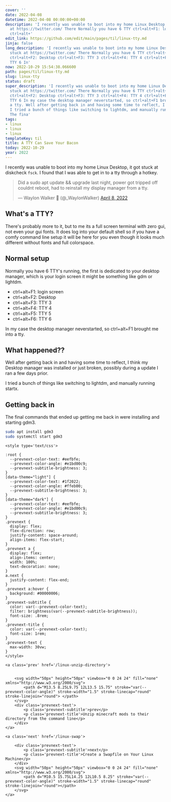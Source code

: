 ```yaml
---
cover: ''
date: 2022-04-08
datetime: 2022-04-08 00:00:00+00:00
description: 'I recently was unable to boot into my home Linux Desktop, it got stuck
  at https://twitter.com/ There Normally you have 6 TTY ctrl+alt+F1: login screen
  ctrl+alt+'
edit_link: https://github.com/edit/main/pages/til/linux-tty.md
jinja: false
long_description: 'I recently was unable to boot into my home Linux Desktop, it got
  stuck at https://twitter.com/ There Normally you have 6 TTY ctrl+alt+F1: login screen
  ctrl+alt+F2: Desktop ctrl+alt+F3: TTY 3 ctrl+alt+F4: TTY 4 ctrl+alt+F5: TTY 5 ctrl+alt+F6:
  TTY 6 In'
now: 2022-10-29 15:54:38.066600
path: pages/til/linux-tty.md
slug: linux-tty
status: draft
super_description: 'I recently was unable to boot into my home Linux Desktop, it got
  stuck at https://twitter.com/ There Normally you have 6 TTY ctrl+alt+F1: login screen
  ctrl+alt+F2: Desktop ctrl+alt+F3: TTY 3 ctrl+alt+F4: TTY 4 ctrl+alt+F5: TTY 5 ctrl+alt+F6:
  TTY 6 In my case the desktop manager neverstarted, so ctrl+alt+F1 brought me into
  a tty. Well after getting back in and having some time to reflect, I think my Desktop
  I tried a bunch of things like switching to lightdm, and manually running startx.
  The fina'
tags:
- linux
- linux
- linux
templateKey: til
title: A TTY Can Save Your Bacon
today: 2022-10-29
year: 2022
---
```


I recently was unable to boot into my home Linux Desktop, it got stuck at
diskcheck `fsck`.  I found that I was able to get in to a tty through a hotkey.

<blockquote class="twitter-tweet"><p lang="en" dir="ltr">Did a sudo apt update &amp;&amp; upgrade last night, power got tripped off couldnt reboot, had to reinstall my display manager from a tty.</p>&mdash; Waylon Walker 🐍 (@_WaylonWalker) <a href="https://twitter.com/_WaylonWalker/status/1512281106120384519?ref_src=twsrc%5Etfw">April 8, 2022</a></blockquote>
<script async src="https://platform.twitter.com/widgets.js" charset="utf-8"></script>


## What's a TTY?

There's probably more to it, but to me its a full screen terminal with zero
gui, not even your gui fonts.  It does log into your default shell so if you
have a comfy command line setup it will be here for you even though it looks
much different without fonts and full colorspace.

## Normal setup

Normally you have 6 TTY's running, the first is dedicated to your desktop
manager, which is your login screen it might be something like gdm or lightdm.

* ctrl+alt+F1: login screen
* ctrl+alt+F2: Desktop
* ctrl+alt+F3: TTY 3
* ctrl+alt+F4: TTY 4
* ctrl+alt+F5: TTY 5
* ctrl+alt+F6: TTY 6

In my case the desktop manager neverstarted, so ctrl+alt+F1 brought me into a tty.

## What happened??

Well after getting back in and having some time to reflect, I think my Desktop
manager was installed or just broken, possibly during a update I ran a few days
prior.

I tried a bunch of things like switching to lightdm, and manually running startx.

## Getting back in

The final commands that ended up getting me back in were installing and starting gdm3.

``` bash
sudo apt install gdm3
sudo systemctl start gdm3
```
<div class='prevnext'>

    <style type='text/css'>

    :root {
      --prevnext-color-text: #eefbfe;
      --prevnext-color-angle: #e1bd00c9;
      --prevnext-subtitle-brightness: 3;
    }
    [data-theme="light"] {
      --prevnext-color-text: #1f2022;
      --prevnext-color-angle: #ffeb00;
      --prevnext-subtitle-brightness: 3;
    }
    [data-theme="dark"] {
      --prevnext-color-text: #eefbfe;
      --prevnext-color-angle: #e1bd00c9;
      --prevnext-subtitle-brightness: 3;
    }
    .prevnext {
      display: flex;
      flex-direction: row;
      justify-content: space-around;
      align-items: flex-start;
    }
    .prevnext a {
      display: flex;
      align-items: center;
      width: 100%;
      text-decoration: none;
    }
    a.next {
      justify-content: flex-end;
    }
    .prevnext a:hover {
      background: #00000006;
    }
    .prevnext-subtitle {
      color: var(--prevnext-color-text);
      filter: brightness(var(--prevnext-subtitle-brightness));
      font-size: .8rem;
    }
    .prevnext-title {
      color: var(--prevnext-color-text);
      font-size: 1rem;
    }
    .prevnext-text {
      max-width: 30vw;
    }
    </style>
    
    <a class='prev' href='/linux-unzip-directory'>
    

        <svg width="50px" height="50px" viewbox="0 0 24 24" fill="none" xmlns="http://www.w3.org/2000/svg">
            <path d="M13.5 8.25L9.75 12L13.5 15.75" stroke="var(--prevnext-color-angle)" stroke-width="1.5" stroke-linecap="round" stroke-linejoin="round"> </path>
        </svg>
        <div class='prevnext-text'>
            <p class='prevnext-subtitle'>prev</p>
            <p class='prevnext-title'>Unzip minecraft mods to their directory from the command line</p>
        </div>
    </a>
    
    <a class='next' href='/linux-swap'>
    
        <div class='prevnext-text'>
            <p class='prevnext-subtitle'>next</p>
            <p class='prevnext-title'>Create a Swapfile on Your Linux Machine</p>
        </div>
        <svg width="50px" height="50px" viewbox="0 0 24 24" fill="none" xmlns="http://www.w3.org/2000/svg">
            <path d="M10.5 15.75L14.25 12L10.5 8.25" stroke="var(--prevnext-color-angle)" stroke-width="1.5" stroke-linecap="round" stroke-linejoin="round"></path>
        </svg>
    </a>
  </div>